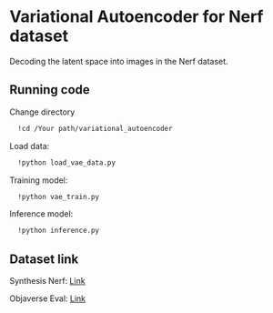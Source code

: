 
# Variational Autoencoder for Nerf dataset

Decoding the latent space into images in the Nerf dataset.

## Running code
Change directory
```bash
  !cd /Your path/variational_autoencoder
```
Load data:
```bash
  !python load_vae_data.py
```
Training model:
```bash
  !python vae_train.py
``` 

Inference model:
```bash
  !python inference.py
``` 

## Dataset link

Synthesis Nerf: [Link](https://drive.google.com/drive/folders/128yBriW1IG_3NJ5Rp7APSTZsJqdJdfc1)

Objaverse Eval: [Link](https://drive.google.com/drive/folders/1iQ7TlcqCbbKDBnEt4QBxaV2k1N1vQZzm?usp=drive_link)

